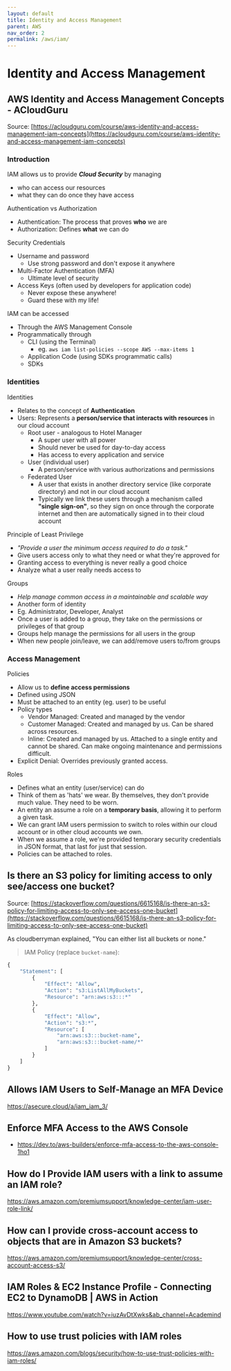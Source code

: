 ```yaml
---
layout: default
title: Identity and Access Management
parent: AWS
nav_order: 2
permalink: /aws/iam/
---
```


# Identity and Access Management

## AWS Identity and Access Management Concepts - ACloudGuru

Source: [https://acloudguru.com/course/aws-identity-and-access-management-iam-concepts](https://acloudguru.com/course/aws-identity-and-access-management-iam-concepts)

### Introduction

IAM allows us to provide ***Cloud Security*** by managing 
- who can access our resources
- what they can do once they have access

Authentication vs Authorization
- Authentication: The process that proves **who** we are
- Authorization: Defines **what** we can do

Security Credentials
- Username and password
    - Use strong password and don't expose it anywhere
- Multi-Factor Authentication (MFA)
    - Ultimate level of security
- Access Keys (often used by developers for application code)
    - Never expose these anywhere!
    - Guard these with my life!

IAM can be accessed
- Through the AWS Management Console
- Programmatically through
    - CLI (using the Terminal)
        - eg. ```aws iam list-policies --scope AWS --max-items 1```
    - Application Code (using SDKs programmatic calls)
    - SDKs

### Identities

Identities
- Relates to the concept of **Authentication**
- Users: Represents a **person/service that interacts with resources** in our cloud account
    - Root user - analogous to Hotel Manager
        - A super user with all power
        - Should never be used for day-to-day access
        - Has access to every application and service
    - User (individual user)
        - A person/service with various authorizations and permissions
    - Federated User
        - A user that exists in another directory service (like corporate directory) and not in our cloud account
        - Typically we link these users through a mechanism called **"single sign-on"**, so they sign on once through the corporate internet and then are automatically signed in to their cloud account

Principle of Least Privilege
- *"Provide a user the minimum access required to do a task."*
- Give users access only to what they need or what they're approved for
- Granting access to everything is never really a good choice
- Analyze what a user really needs access to

Groups
- *Help manage common access in a maintainable and scalable way*
- Another form of identity
- Eg. Administrator, Developer, Analyst
- Once a user is added to a group, they take on the permissions or privileges of that group
- Groups help manage the permissions for all users in the group
- When new people join/leave, we can add/remove users to/from groups

### Access Management

Policies
- Allow us to **define access permissions**
- Defined using JSON
- Must be attached to an entity (eg. user) to be useful
- Policy types
    - Vendor Managed: Created and managed by the vendor
    - Customer Managed: Created and managed by us. Can be shared across resources.
    - Inline: Created and managed by us. Attached to a single entity and cannot be shared. Can make ongoing maintenance and permissions difficult.
- Explicit Denial: Overrides previously granted access.

Roles
- Defines what an entity (user/service) can do
- Think of them as 'hats' we wear. By themselves, they don't provide much value. They need to be worn.
- An entity an assume a role on a **temporary basis**, allowing it to perform a given task.
- We can grant IAM users permission to switch to roles within our cloud account or in other cloud accounts we own.
- When we assume a role, we're provided temporary security credentials in JSON format, that last for just that session.
- Policies can be attached to roles.

## Is there an S3 policy for limiting access to only see/access one bucket?

Source: [https://stackoverflow.com/questions/6615168/is-there-an-s3-policy-for-limiting-access-to-only-see-access-one-bucket](https://stackoverflow.com/questions/6615168/is-there-an-s3-policy-for-limiting-access-to-only-see-access-one-bucket)

As cloudberryman explained, "You can either list all buckets or none."

> IAM Policy (replace `bucket-name`):

```Python
{
    "Statement": [
        {
            "Effect": "Allow",
            "Action": "s3:ListAllMyBuckets",
            "Resource": "arn:aws:s3:::*"
        },
        {
            "Effect": "Allow",
            "Action": "s3:*",
            "Resource": [
                "arn:aws:s3:::bucket-name",
                "arn:aws:s3:::bucket-name/*"
            ]
        }
    ]
}
```

## Allows IAM Users to Self-Manage an MFA Device

https://asecure.cloud/a/iam_iam_3/

## Enforce MFA Access to the AWS Console

- https://dev.to/aws-builders/enforce-mfa-access-to-the-aws-console-1ho1

## How do I Provide IAM users with a link to assume an IAM role?

https://aws.amazon.com/premiumsupport/knowledge-center/iam-user-role-link/

## How can I provide cross-account access to objects that are in Amazon S3 buckets?

https://aws.amazon.com/premiumsupport/knowledge-center/cross-account-access-s3/

## IAM Roles & EC2 Instance Profile - Connecting EC2 to DynamoDB | AWS in Action

https://www.youtube.com/watch?v=iuzAvDtXwks&ab_channel=Academind

## How to use trust policies with IAM roles

https://aws.amazon.com/blogs/security/how-to-use-trust-policies-with-iam-roles/
